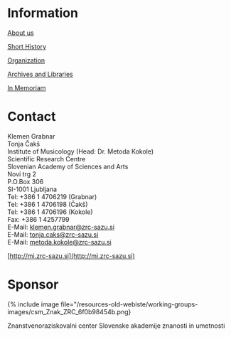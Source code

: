 # Information

[About us](/working-groups/slovenia/home.html)

[Short History](/working-groups/slovenia/history.html)

[Organization](/working-groups/slovenia/organization.html)

[Archives and Libraries](/working-groups/slovenia/archives-libraries.html)

[In Memoriam](/working-groups/slovenia/in-memoriam.html)

# Contact

Klemen Grabnar  
Tonja Čakš  
Institute of Musicology (Head: Dr. Metoda Kokole)  
Scientific Research Centre  
Slovenian Academy of Sciences and Arts  
Novi trg 2  
P.O.Box 306  
SI-1001 Ljubljana  
Tel: +386 1 4706219 (Grabnar)  
Tel: +386 1 4706198 (Čakš)  
Tel: +386 1 4706196 (Kokole)  
Fax: +386 1 4257799  
E-Mail: [klemen.grabnar@zrc-sazu.si](mailto:klemen.grabnar@zrc-sazu.si)  
E-Mail: [tonja.caks@zrc-sazu.si](mailto:tonja.caks@zrc-sazu.si)  
E-Mail: [metoda.kokole@zrc-sazu.si](mailto:metoda.kokolem@zrc-sazu.si)

[http://mi.zrc-sazu.si](http://mi.zrc-sazu.si)

# Sponsor

{% include image file="/resources-old-webiste/working-groups-images/csm_Znak_ZRC_6f0b98454b.png}

Znanstvenoraziskovalni center Slovenske akademije znanosti in umetnosti
